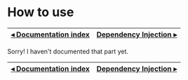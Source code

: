 # How to use

[◂ Documentation index](index.md) | [Dependency Injection ▸](02-dependency-injection.md)
-- | --

Sorry! I haven't documented that part yet.

[◂ Documentation index](index.md) | [Dependency Injection ▸](02-dependency-injection.md)
-- | --
